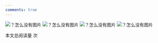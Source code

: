 ```yaml
---
comments: true
---
```


![？怎么没有图片](figures/普通化学_页面_26.png)
![？怎么没有图片](figures/普通化学_页面_27.png)
![？怎么没有图片](figures/普通化学_页面_28.png)
![？怎么没有图片](figures/普通化学_页面_29.png)

<span id="busuanzi_container_page_pv">本文总阅读量 <span id="busuanzi_value_page_pv"></span> 次</span> 